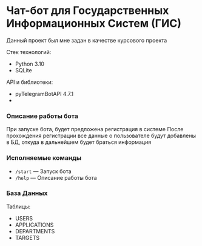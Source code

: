 # Чат-бот для Государственных Информационных Систем (ГИС)
Данный проект был мне задан в качестве курсового проекта

Стек технологий: 
- Python 3.10
- SQLite

API и библиотеки:
- pyTelegramBotAPI 4.7.1
- 

### Описание работы бота

При запуске бота, будет предложена регистрация в системе
После прохождения регистрации все данные о пользователе будут добавлены в БД, откуда в дальнейшем будет браться информация 


### Исполняемые команды
- `/start` — Запуск бота
- `/help` — Описание работы бота

### База Данных



Таблицы:
- USERS
- APPLICATIONS
- DEPARTMENTS
- TARGETS
